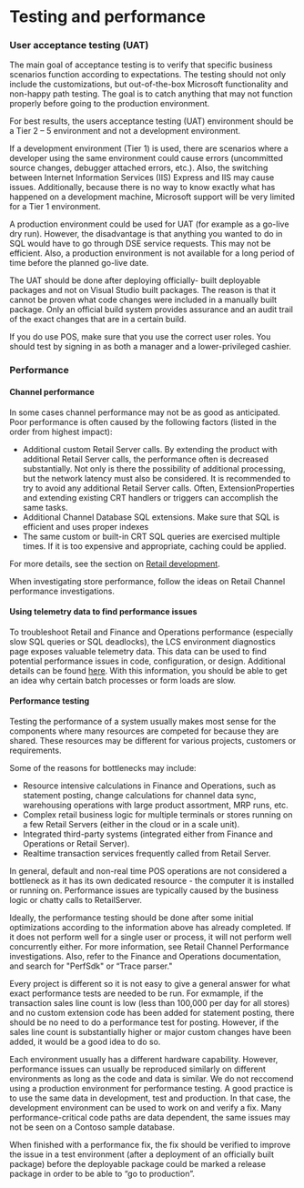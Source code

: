 # Testing and performance 
### User acceptance testing (UAT)

The main goal of acceptance testing is to verify that specific business scenarios function according to expectations. The testing should not only include the customizations, but out-of-the-box Microsoft functionality and non-happy path testing.  The goal is to catch anything that may not function properly before going to the production environment.  

For best results, the users acceptance testing (UAT) environment should be a Tier 2 – 5 environment and not a development environment. 

If a development environment (Tier 1) is used, there are scenarios where a developer using the same environment could cause errors (uncommitted source changes, debugger attached errors, etc.). Also, the  switching between Internet Information Services (IIS) Express and IIS may cause issues. Additionally, because there is no way to know exactly what has happened on a development machine, Microsoft support will be very limited for a Tier 1 environment. 

A production environment could be used for UAT (for example as a go-live dry run). However, the disadvantage is that anything you wanted to do in SQL would have to go through DSE service requests. This may not be efficient. Also, a production environment is not available for a long period of time before the planned go-live date. 

The UAT should be done after deploying officially- built deployable packages and not on Visual Studio built packages. The reason is that it cannot be proven what code changes were included in a manually built package. Only an official build system provides assurance and an audit trail of the exact changes that are in a certain build.  

If you do use POS, make sure that you use the correct user roles. You should test by signing in as both a manager and a lower-privileged cashier. 

### Performance 
#### Channel performance 

In some cases channel performance may not be as good as anticipated. Poor performance is often caused by the following factors (listed in the order from highest impact): 

- Additional custom Retail Server calls. By extending the product with additional Retail Server calls, the performance often is decreased substantially. Not only is there the possibility of additional processing, but the network latency must also be considered. It is recommended to try to avoid any additional Retail Server calls. Often, ExtensionProperties and extending existing CRT handlers or triggers can accomplish the same tasks. 
- Additional Channel Database SQL extensions. Make sure that SQL is efficient and uses proper indexes 
- The same custom or built-in CRT SQL queries are exercised multiple times. If it is too expensive and appropriate, caching could be applied.  

For more details, see the section on [Retail development](../../dev-retail-home-page.md). 
 
When investigating store performance, follow the ideas on Retail Channel performance investigations.

#### Using telemetry data to find performance issues 
To troubleshoot Retail and Finance and Operations performance (especially slow SQL queries or SQL deadlocks), the LCS environment diagnostics page exposes valuable telemetry data. This data can be used to find potential performance issues in code, configuration, or design. Additional details can be found [here](https://blogs.msdn.microsoft.com/axsa/2018/06/05/how-to-use-environment-monitoring-view-raw-logs/). With this information, you should be able to get an idea why certain batch processes or form loads are slow.   

#### Performance testing 

Testing the performance of a system usually makes most sense for the components where many resources are competed for because they are shared. These resources may be different for various projects, customers or requirements.  

Some of the reasons for bottlenecks may include: 

- Resource intensive calculations in Finance and Operations, such as statement posting, change calculations for channel data sync, warehousing operations with large product assortment, MRP runs, etc. 
- Complex retail business logic for multiple terminals or stores running on a few Retail Servers (either in the cloud or in a scale unit). 
- Integrated third-party systems (integrated either from Finance and Operations or Retail Server). 
- Realtime transaction services frequently called from Retail Server. 

In general, default and non-real time POS operations are not considered a bottleneck as it has its own dedicated resource - the computer it is installed or running on.  Performance issues are typically caused by the business logic or chatty calls to RetailServer. 

Ideally, the performance testing should be done after some initial optimizations according to the information above has already completed. If it does not perform well for a single user or process, it will not perform well concurrently either.  For more information, see Retail Channel Performance investigations. Also, refer to the Finance and Operations documentation, and search for "PerfSdk" or “Trace parser." 

Every project is different so it is not easy to give a general answer for what exact performance tests are needed to be run. For exmample, if the transaction sales line count is low (less than 100,000 per day for all stores) and no custom extension code has been added for statement posting, there should be no need to do a performance test for posting. However, if the sales line count is substantially  higher or major custom changes have been added, it would be a good idea to do so. 

Each environment usually has a different hardware capability. However, performance issues can usually be reproduced similarly on different environments as long as the code and data is similar. We do not reccomend using a production environment for performance testing. A good practice is to use the same data in development, test and production. In that case, the development environment can be used to work on and verify a fix. Many performance-critical code paths are data dependent, the same issues may not be seen on a Contoso sample database. 

When finished with a performance fix, the fix should be verified to improve the issue in a test environment (after a deployment of an officially built package) before the deployable package could be marked a release package in order to be able to “go to production”.
